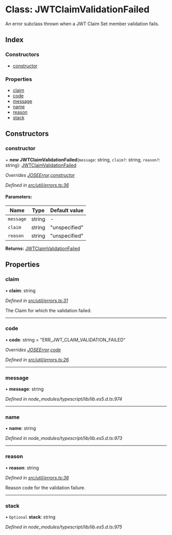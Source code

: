 # Class: JWTClaimValidationFailed

An error subclass thrown when a JWT Claim Set member validation fails.

## Index

### Constructors

* [constructor](_util_errors_.jwtclaimvalidationfailed.md#constructor)

### Properties

* [claim](_util_errors_.jwtclaimvalidationfailed.md#claim)
* [code](_util_errors_.jwtclaimvalidationfailed.md#code)
* [message](_util_errors_.jwtclaimvalidationfailed.md#message)
* [name](_util_errors_.jwtclaimvalidationfailed.md#name)
* [reason](_util_errors_.jwtclaimvalidationfailed.md#reason)
* [stack](_util_errors_.jwtclaimvalidationfailed.md#stack)

## Constructors

### constructor

\+ **new JWTClaimValidationFailed**(`message`: string, `claim?`: string, `reason?`: string): [JWTClaimValidationFailed](_util_errors_.jwtclaimvalidationfailed.md)

*Overrides [JOSEError](_util_errors_.joseerror.md).[constructor](_util_errors_.joseerror.md#constructor)*

*Defined in [src/util/errors.ts:36](https://github.com/panva/jose/blob/v3.3.0/src/util/errors.ts#L36)*

#### Parameters:

Name | Type | Default value |
------ | ------ | ------ |
`message` | string | - |
`claim` | string | "unspecified" |
`reason` | string | "unspecified" |

**Returns:** [JWTClaimValidationFailed](_util_errors_.jwtclaimvalidationfailed.md)

## Properties

### claim

•  **claim**: string

*Defined in [src/util/errors.ts:31](https://github.com/panva/jose/blob/v3.3.0/src/util/errors.ts#L31)*

The Claim for which the validation failed.

___

### code

•  **code**: string = "ERR\_JWT\_CLAIM\_VALIDATION\_FAILED"

*Overrides [JOSEError](_util_errors_.joseerror.md).[code](_util_errors_.joseerror.md#code)*

*Defined in [src/util/errors.ts:26](https://github.com/panva/jose/blob/v3.3.0/src/util/errors.ts#L26)*

___

### message

•  **message**: string

*Defined in node_modules/typescript/lib/lib.es5.d.ts:974*

___

### name

•  **name**: string

*Defined in node_modules/typescript/lib/lib.es5.d.ts:973*

___

### reason

•  **reason**: string

*Defined in [src/util/errors.ts:36](https://github.com/panva/jose/blob/v3.3.0/src/util/errors.ts#L36)*

Reason code for the validation failure.

___

### stack

• `Optional` **stack**: string

*Defined in node_modules/typescript/lib/lib.es5.d.ts:975*

